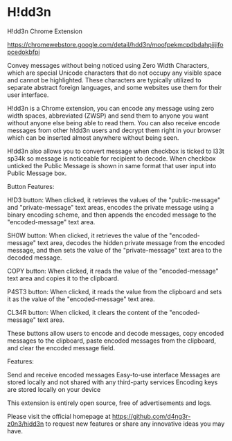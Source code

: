 # H!dd3n
H!dd3n Chrome Extension

https://chromewebstore.google.com/detail/hdd3n/moofpekmcpdbdahpiijifopcedokbfpi

Convey messages without being noticed using Zero Width Characters, which are special Unicode characters that do not occupy any visible space and cannot be highlighted. These characters are typically utilized to separate abstract foreign languages, and some websites use them for their user interface.

H!dd3n is a Chrome extension, you can encode any message using zero width spaces, abbreviated (ZWSP) and send them to anyone you want without anyone else being able to read them. You can also receive encode messages from other h!dd3n users and decrypt them right in your browser which can be inserted almost anywhere without being seen.

H!dd3n also allows you to convert message when checkbox is ticked to l33t sp34k so message is noticeable for recipient to decode. When checkbox unticked the Public Message is shown in same format that user input into Public Message box.

Button Features:

H!D3 button: When clicked, it retrieves the values of the "public-message" and "private-message" text areas, encodes the private message using a binary encoding scheme, and then appends the encoded message to the "encoded-message" text area.

SH0W button: When clicked, it retrieves the value of the "encoded-message" text area, decodes the hidden private message from the encoded message, and then sets the value of the "private-message" text area to the decoded message.

COPY button: When clicked, it reads the value of the "encoded-message" text area and copies it to the clipboard.

P4ST3 button: When clicked, it reads the value from the clipboard and sets it as the value of the "encoded-message" text area.

CL34R button: When clicked, it clears the content of the "encoded-message" text area.

These buttons allow users to encode and decode messages, copy encoded messages to the clipboard, paste encoded messages from the clipboard, and clear the encoded message field.

Features: 

Send and receive encoded messages
Easy-to-use interface
Messages are stored locally and not shared with any third-party services
Encoding keys are stored locally on your device

This extension is entirely open source, free of advertisements and logs.

Please visit the official homepage at https://github.com/d4ng3r-z0n3/hidd3n to request new features or share any innovative ideas you may have.
